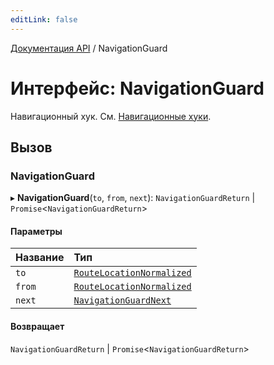 ```yaml
---
editLink: false
---
```


[Документация API](../index.md) / NavigationGuard

# Интерфейс: NavigationGuard

Навигационный хук. См. [Навигационные хуки](/guide/advanced/navigation-guards.md).

## Вызов

### NavigationGuard

▸ **NavigationGuard**(`to`, `from`, `next`): `NavigationGuardReturn` \| `Promise`\<`NavigationGuardReturn`\>

#### Параметры

| Название | Тип                                                     |
| :------- | :------------------------------------------------------ |
| `to`     | [`RouteLocationNormalized`](RouteLocationNormalized.md) |
| `from`   | [`RouteLocationNormalized`](RouteLocationNormalized.md) |
| `next`   | [`NavigationGuardNext`](NavigationGuardNext.md)         |

#### Возвращает

`NavigationGuardReturn` \| `Promise`\<`NavigationGuardReturn`\>
